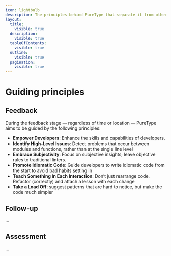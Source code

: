 ```yaml
---
icon: lightbulb
description: The principles behind PureType that separate it from other learning products
layout:
  title:
    visible: true
  description:
    visible: true
  tableOfContents:
    visible: true
  outline:
    visible: true
  pagination:
    visible: true
---
```


# Guiding principles

## Feedback

During the feedback stage — regardless of time or location — PureType aims to be guided by the following principles:

* **Empower Developers**: Enhance the skills and capabilities of developers.
* **Identify High-Level Issues**: Detect problems that occur between modules and functions, rather than at the single line level
* **Embrace Subjectivity**: Focus on subjective insights; leave objective rules to traditional linters.
* **Promote Idiomatic Code**: Guide developers to write idiomatic code from the start to avoid bad habits setting in
* **Teach Something In Each Interaction**: Don’t just rearrange code. Refactor (correctly) and attach a lesson with each change
* **Take a Load Off**: suggest patterns that are hard to notice, but make the code much simpler

## Follow-up

...

## Assessment

...

